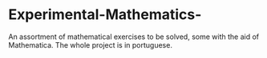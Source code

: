 # Experimental-Mathematics-
An assortment of mathematical exercises to be solved, some with the aid of Mathematica.
The whole project is in portuguese.
